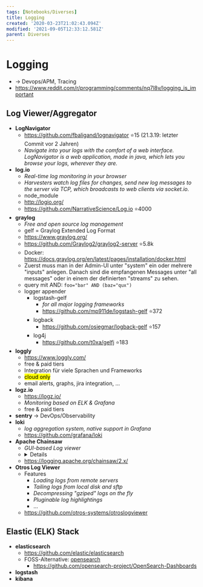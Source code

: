```yaml
---
tags: [Notebooks/Diverses]
title: Logging
created: '2020-03-23T21:02:43.094Z'
modified: '2021-09-05T12:33:12.581Z'
parent: Diverses
---
```


# Logging
- → Devops/APM, Tracing
- <https://www.reddit.com/r/programming/comments/nq7l8v/logging_is_important>

## Log Viewer/Aggregator
- **LogNavigator**
  - <https://github.com/fbaligand/lognavigator> ⭐15 (21.3.19: letzter Commit vor 2 Jahren)
  - *Navigate into your logs with the comfort of a web interface. LogNavigator is a web application, made in java, which lets you browse your logs, wherever they are.*
- **log.io**
  - *Real-time log monitoring in your browser*
  - *Harvesters watch log files for changes, send new log messages to the server via TCP, which broadcasts to web clients via socket.io.*
  - node_module
  - <http://logio.org/>
  - <https://github.com/NarrativeScience/Log.io> ⭐4000
- **graylog**
  - *Free and open source log management*
  - gelf = Graylog Extended Log Format
  - <https://www.graylog.org/>
  - <https://github.com/Graylog2/graylog2-server> ⭐5.8k
  - Docker: <https://docs.graylog.org/en/latest/pages/installation/docker.html>
  - Zuerst muss man in der Admin-UI unter "system" ein oder mehrere "inputs" anlegen. Danach sind die empfangenen Messages unter "all messages" oder in einem der definierten "streams" zu sehen.
  - query mit AND: `foo="bar" AND (baz="qux")`
  - logger appender
    - logstash-gelf
      - *for all major logging frameworks*
      - <https://github.com/mp911de/logstash-gelf> ⭐372
    - logback
      - <https://github.com/osiegmar/logback-gelf> ⭐157
    - log4j
      - <https://github.com/t0xa/gelfj> ⭐183
- **loggly**
  - <https://www.loggly.com/>
  - free & paid tiers
  - Integration für viele Sprachen und Frameworks
  - <mark>cloud only</mark>
  - email alerts, graphs, jira integration, ...
- **logz.io**
  - <https://logz.io/>
  - *Monitoring based on ELK & Grafana*
  - free & paid tiers
- **sentry** → DevOps/Observability
- **loki**
  - *log aggregation system, native support in Grafana*
  - <https://github.com/grafana/loki>
- **Apache Chainsaw**
  - *GUI-based Log viewer*
  - <details>
      <img src="https://logging.apache.org/chainsaw/2.x/images/chainsaw-1.jpg" loading="lazy"/>
    </details>
  - <https://logging.apache.org/chainsaw/2.x/>
- **Otros Log Viewer**
  - Features
    - *Loading logs from remote servers*
    - *Tailing logs from local disk and sftp*
    - *Decompressing "gziped" logs on the fly*
    - *Pluginable log highlightings*
    - ...
  - <https://github.com/otros-systems/otroslogviewer>


## Elastic (ELK) Stack
- **elasticsearch**
  - <https://github.com/elastic/elasticsearch>
  - FOSS-Alternative: [opensearch](https://github.com/opensearch-project/OpenSearch)
    - <https://github.com/opensearch-project/OpenSearch-Dashboards>
- **logstash**
- **kibana**
